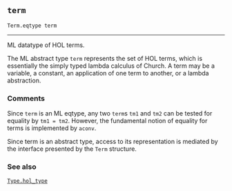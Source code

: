 ## `term`

``` hol4
Term.eqtype term
```

------------------------------------------------------------------------

ML datatype of HOL terms.

The ML abstract type `term` represents the set of HOL terms, which is
essentially the simply typed lambda calculus of Church. A term may be a
variable, a constant, an application of one term to another, or a lambda
abstraction.

### Comments

Since `term` is an ML eqtype, any two `term`s `tm1` and `tm2` can be
tested for equality by `tm1 = tm2`. However, the fundamental notion of
equality for terms is implemented by `aconv`.

Since term is an abstract type, access to its representation is mediated
by the interface presented by the `Term` structure.

### See also

[`Type.hol_type`](#Type.hol_type)
